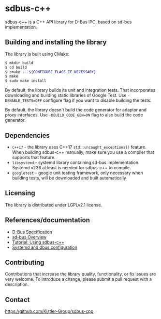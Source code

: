 sdbus-c++
=========

sdbus-c++ is a C++ API library for D-Bus IPC, based on sd-bus implementation.

Building and installing the library
-----------------------------------

The library is built using CMake:

```bash
$ mkdir build
$ cd build
$ cmake .. ${CONFIGURE_FLAGS_IF_NECESSARY}
$ make
$ sudo make install
```

By default, the library builds its unit and integration tests. That incorporates downloading and building static libraries of Google Test. Use `-DENABLE_TESTS=OFF` configure flag if you want to disable building the tests.

By default, the library doesn't build the code generator for adaptor and proxy interfaces. Use `-DBUILD_CODE_GEN=ON` flag to also build the code generator.

Dependencies
------------

* `C++17` - the library uses C++17 `std::uncaught_exceptions()` feature. When building sdbus-c++ manually, make sure you use a compiler that supports that feature.
* `libsystemd` - systemd library containing sd-bus implementation. Systemd v236 at least is needed for sdbus-c++ to compile.
* `googletest` - google unit testing framework, only necessary when building tests, will be downloaded and built automatically

Licensing
---------

The library is distributed under LGPLv2.1 license.

References/documentation
------------------------

* [D-Bus Specification](https://dbus.freedesktop.org/doc/dbus-specification.html)
* [sd-bus Overview](http://0pointer.net/blog/the-new-sd-bus-api-of-systemd.html)
* [Tutorial: Using sdbus-c++](doc/using-sdbus-c++.md)
* [Systemd and dbus configuration](doc/systemd-dbus-config.md)

Contributing
------------

Contributions that increase the library quality, functionality, or fix issues are very welcome. To introduce a change, please submit a pull request with a description.

Contact
-------

https://github.com/Kistler-Group/sdbus-cpp
